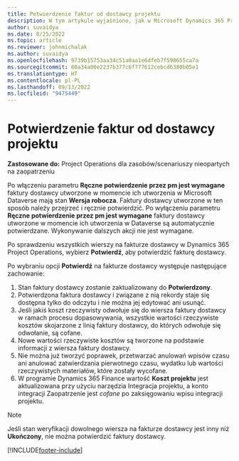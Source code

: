 ```yaml
---
title: Potwierdzenie faktur od dostawcy projektu
description: W tym artykule wyjaśniono, jak w Microsoft Dynamics 365 Project Operations potwierdzić fakturę dostawcy projektu oraz wpływ finansowy potwierdzenia faktury dostawcy projektu.
author: suvaidya
ms.date: 8/25/2022
ms.topic: article
ms.reviewer: johnmichalak
ms.author: suvaidya
ms.openlocfilehash: 9739b15753aa34c51a0aa1e6dfeb7f590655ca7a
ms.sourcegitcommit: 60a34a00e2237b377c6f777612cebcd6380b05e1
ms.translationtype: HT
ms.contentlocale: pl-PL
ms.lasthandoff: 09/13/2022
ms.locfileid: "9475449"
---
```

# <a name="confirm-project-vendor-invoices"></a>Potwierdzenie faktur od dostawcy projektu

**Zastosowane do:** Project Operations dla zasobów/scenariuszy nieopartych na zaopatrzeniu

Po włączeniu parametru **Ręczne potwierdzenie przez pm jest wymagane** faktury dostawcy utworzone w momencie ich utworzenia w Microsoft Dataverse mają stan **Wersja robocza**. Faktury dostawcy utworzone w ten sposób należy przejrzeć i ręcznie potwierdzić. Po wyłączeniu parametru **Ręczne potwierdzenie przez pm jest wymagane** faktury dostawcy utworzone w momencie ich utworzenia w Dataverse są automatycznie potwierdzane. Wykonywanie dalszych akcji nie jest wymagane. 

Po sprawdzeniu wszystkich wierszy na fakturze dostawcy w Dynamics 365 Project Operations, wybierz **Potwierdź**, aby potwierdzić fakturę dostawcy.

Po wybraniu opcji **Potwierdź** na fakturze dostawcy występuje następujące zachowanie:

1. Stan faktury dostawcy zostanie zaktualizowany do **Potwierdzony**.
1. Potwierdzona faktura dostawcy i związane z nią rekordy staje się dostępna tylko do odczytu i nie można jej edytować ani usunąć.
1. Jeśli jakiś koszt rzeczywisty odwołuje się do wiersza faktury dostawcy w ramach procesu dopasowywania, wszystkie wartości rzeczywiste kosztów skojarzone z linią faktury dostawcy, do których odwołuje się odwołanie, są cofane.
1. Nowe wartości rzeczywiste kosztów są tworzone na podstawie informacji z wiersza faktury dostawcy.
1. Nie można już tworzyć poprawek, przetwarzać anulowań wpisów czasu ani anulować zatwierdzania pierwotnego czasu, wydatku lub wartości rzeczywistych materiałów, które zostały wycofane.
1. W programie Dynamics 365 Finance wartość **Koszt projektu** jest aktualizowana przy użyciu narzędzia Integracja projektu, a konto integracji Zaopatrzenie jest *cofane* po zaksięgowaniu wpisu integracji projektu.

> [!NOTE]
> Jeśli stan weryfikacji dowolnego wiersza na fakturze dostawcy jest inny niż **Ukończony**, nie można potwierdzić faktury dostawcy.

[!INCLUDE[footer-include](../includes/footer-banner.md)]
